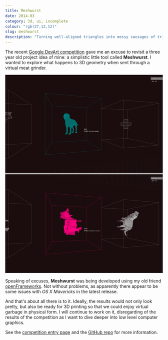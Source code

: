 ```yaml
---
title: Meshwurst 
date: 2014-03
category: 3d, ui, incomplete
colour: "rgb(27,12,12)"
slug: meshwurst
description: "Turning well-aligned triangles into messy sausages of triangle. (Google DevArt Entry)"
---
```


The recent [Google DevArt competition](http://devart.withgoogle.com) gave me an excuse to revisit a three year old project idea of mine: a simplistic little tool called __Meshwurst__. I wanted to explore what happens to 3D geometry when sent through a virtual meat grinder. 

![In](models.png)
![Out](results.png)

Speaking of excuses, __Meshwurst__ was being developed using my old friend [openFrameworks](http://openframeworks.cc). Not without problems, as apparently there appear to be some issues with _OS X Mavericks_ in the latest release.

And that's about all there is to it. Ideally, the results would not only look pretty, but also be ready for 3D printing so that we could enjoy virtual garbage in physical form. I will continue to work on it, disregarding of the results of the competition as I want to dive deeper into low level computer graphics.

See the [competition entry page](https://devart.withgoogle.com/#/project/18080635) and the [GitHub repo](https://github.com/bloomingbridges/devart-template) for more information.